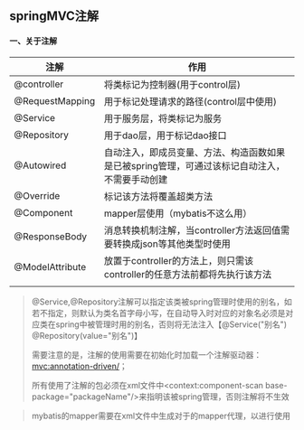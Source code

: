## springMVC注解

#### 一、关于注解

| 注解            | 作用                                                         |
| --------------- | ------------------------------------------------------------ |
| @controller     | 将类标记为控制器(用于control层)                              |
| @RequestMapping | 用于标记处理请求的路径(control层中使用)                      |
| @Service        | 用于服务层，将类标记为服务                                   |
| @Repository     | 用于dao层，用于标记dao接口                                   |
| @Autowired      | 自动注入，即成员变量、方法、构造函数如果是已被spring管理，可通过该标记自动注入，不需要手动创建 |
| @Override       | 标记该方法将覆盖超类方法                                     |
| @Component      | mapper层使用（mybatis不这么用）                              |
| @ResponseBody   | 消息转换机制注解，当controller方法返回值需要转换成json等其他类型时使用 |
| @ModelAttribute | 放置于controller的方法上，则只需该controller的任意方法前都将先执行该方法 |
|                 |                                                              |

> @Service,@Repository注解可以指定该类被spring管理时使用的别名，如若不指定，则默认为类名首字母小写，在自动导入时对应的对象名必须是对应类在spring中被管理时用的别名，否则将无法注入【@Service("别名")  @Repository(value="别名")】
>
> 需要注意的是，注解的使用需要在初始化时加载一个注解驱动器：<mvc:annotation-driven/>；
>
> 所有使用了注解的包必须在xml文件中<context:component-scan base-package="packageName"/>来指明该被spring管理，否则注解将不生效

> mybatis的mapper需要在xml文件中生成对于的mapper代理，以进行使用

